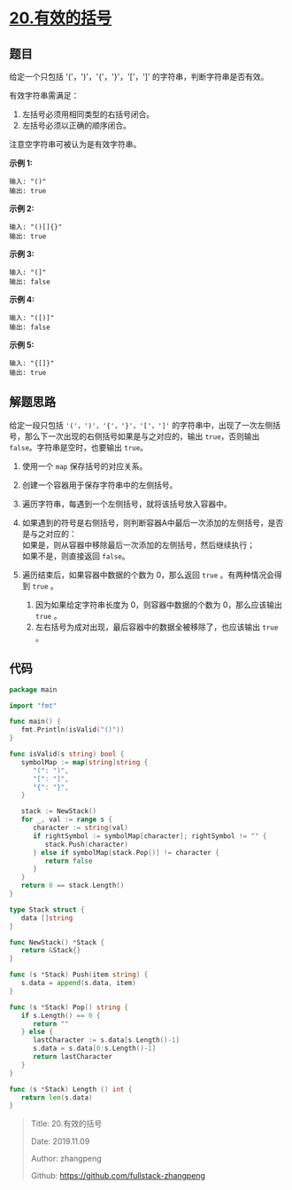 # [20.有效的括号](https://leetcode-cn.com/problems/valid-parentheses/)

## 题目

给定一个只包括 '('，')'，'{'，'}'，'['，']' 的字符串，判断字符串是否有效。

有效字符串需满足：  

1. 左括号必须用相同类型的右括号闭合。  
2. 左括号必须以正确的顺序闭合。

注意空字符串可被认为是有效字符串。

**示例 1:**

```
输入: "()"
输出: true
```

**示例 2:**

```
输入: "()[]{}"
输出: true
```

**示例 3:**

```
输入: "(]"
输出: false
```

**示例 4:**

```
输入: "([)]"
输出: false
```

**示例 5:**

```
输入: "{[]}"
输出: true
```

## 解题思路

给定一段只包括 `'('，')'，'{'，'}'，'['，']'` 的字符串中，出现了一次左侧括号，那么下一次出现的右侧括号如果是与之对应的，输出 `true`，否则输出 `false`。字符串是空时，也要输出 `true`。

1. 使用一个 `map` 保存括号的对应关系。

2. 创建一个容器用于保存字符串中的左侧括号。

3. 遍历字符串，每遇到一个左侧括号，就将该括号放入容器中。

4. 如果遇到的符号是右侧括号，则判断容器A中最后一次添加的左侧括号，是否是与之对应的：  
   如果是，则从容器中移除最后一次添加的左侧括号，然后继续执行；  
   如果不是，则直接返回 `false`。

5. 遍历结束后，如果容器中数据的个数为 0，那么返回 `true` 。有两种情况会得到 `true` 。
   1. 因为如果给定字符串长度为 0，则容器中数据的个数为 0，那么应该输出 `true` 。
   2. 左右括号为成对出现，最后容器中的数据全被移除了，也应该输出 `true` 。

## 代码

```go
package main

import "fmt"

func main() {
   fmt.Println(isValid("()"))
}

func isValid(s string) bool {
   symbolMap := map[string]string {
      "(": ")",
      "[": "]",
      "{": "}",
   }

   stack := NewStack()
   for _, val := range s {
      character := string(val)
      if rightSymbol := symbolMap[character]; rightSymbol != "" {
         stack.Push(character)
      } else if symbolMap[stack.Pop()] != character {
         return false
      }
   }
   return 0 == stack.Length()
}

type Stack struct {
   data []string
}

func NewStack() *Stack {
   return &Stack{}
}

func (s *Stack) Push(item string) {
   s.data = append(s.data, item)
}

func (s *Stack) Pop() string {
   if s.Length() == 0 {
      return ""
   } else {
      lastCharacter := s.data[s.Length()-1]
      s.data = s.data[0:s.Length()-1]
      return lastCharacter
   }
}

func (s *Stack) Length () int {
   return len(s.data)
}
```

> Title: 20.有效的括号
>
> Date: 2019.11.09
>
> Author: zhangpeng
>
> Github: <https://github.com/fullstack-zhangpeng>
